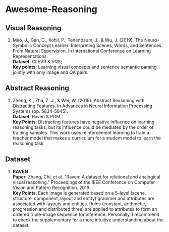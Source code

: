 # Awesome-Reasoning


## Visual Reasoning
1. Mao, J., Gan, C., Kohli, P., Tenenbaum, J., & Wu, J. (2019). The Neuro-Symbolic Concept Learner: Interpreting Scenes, Words, and Sentences From Natural Supervision. In International Conference on Learning Representations.  
 **Dataset**: CLEVR & VQS;  
 **Key points**: Learning visual concepts and sentence semantic parsing jointly with only image and QA pairs.
 



## Abstract Reasoning
1. Zheng, K., Zha, Z. J., & Wei, W. (2019). Abstract Reasoning with Distracting Features. In Advances in Neural Information Processing Systems (pp. 5834-5845).   
  **Dataset**: Raven & PGM  
  **Key Points**: Distracting features have negative influence on learning reasoning tasks, but its influence could be mediated by the order of training samples. This work uses reinforcement learning to train a teacher model that makes a curriculum for a student model to learn the reasoning task.


## Dataset
1. **RAVEN**  
   **Paper**: Zhang, Chi, et al. "Raven: A dataset for relational and analogical visual reasoning." Proceedings of the IEEE Conference on Computer Vision and Pattern Recognition. 2019.  
   **Key Points**: Each image is generated based on a 5-level (scene, structure, component, layout and entity) grammer and attributes are associated with layouts and entities. Rules (constant, arithmetic, progression and distributed three) are applied to attributes to form an ordered triple-image sequence for inference. Personally, I recommend to check the supplementary for a more intuitive understanding about the dataset.
